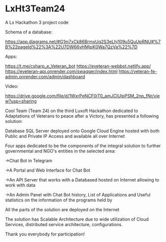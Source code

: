 # LxHt3Team24

A Lx Hackathon 3 project code 

Schema of a database:

https://app.diagrams.net/#G1m7xCk86BrmxUq2S3eLhj109u5QuUpRNU#%7B%22pageId%22%3A%22U7DW66vHMjpK0Wa7QzVa%22%7D


Apps:

https://t.me/csharp_e_Veteran_bot
https://eveteran-webbot.netlify.app/
https://eveteran-api.onrender.com/swagger/index.html
https://veteran-fe-admin.onrender.com/admin/dashboard

Video:

https://drive.google.com/file/d/1WxrPeNCF0iT0_amJCIUlpPSM_2np_fNr/view?usp=sharing

Cool Team (Team 24) on the third Luxoft Hackathon dedicated to Adaptations of Veterans to peace after a Victory, has presented a following solution:

Database SQL Server deployed onto Google Cloud Engine hosted with both Public and Private IP Access and available all over Internet

Four apps dedicated to be the components of the integral solution to further governmental and NGO's entities in the selected area:


->Chat Bot in Telegram

->A Portal and Web Interface for Chat Bot

->An API Server that works with a Databased hosted on Internet allowing to work with data

->An Admin Panel with Chat Bot history, List of Applications and Useful statistics on the information of the programs held by


All the parts of the solution are deployed on the Internet

The solution has Scalable Architecture due to wide utilization of Cloud Services, distributed service architecture, configurations.

Thank you everybody for participation!
